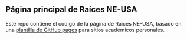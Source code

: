 ## Página principal de Raíces NE-USA

Este repo contiene el código de la página de Raíces NE-USA, basado en una [plantilla de GitHub pages](https://github.com/senli1073/senli1073.github.io) para sitios académicos personales.